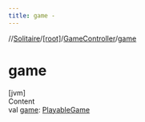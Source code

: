 ```yaml
---
title: game -
---
```

//[Solitaire](../../index.md)/[[root]](../index.md)/[GameController](index.md)/[game](game.md)



# game  
[jvm]  
Content  
val [game](game.md): [PlayableGame](../-playable-game/index.md)  




